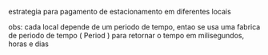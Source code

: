 estrategia para pagamento de estacionamento em diferentes locais

obs: cada local depende de um periodo de tempo, entao se usa uma fabrica de periodo de tempo ( Period ) para retornar o tempo em milisegundos, horas e dias